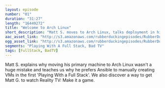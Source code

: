 ```yaml
---
layout: episode
number: "01"
duration: "31:27"
length: "16449272"
title: "Welcome to Arch Linux"
short_description: "Matt S. moves to Arch Linux, talks deployment in his first installment of Playing with a Full Stack, and proposes an investment opportunity."
aac_asset_link: "http://s3.amazonaws.com/rubberduckingepisodes/RubberDucking001.m4a"
ogg_asset_link: "http://s3.amazonaws.com/rubberduckingepisodes/RubberDucking001.ogg"
segments: "Playing With A Full Stack, Bad TV"
tags: [FullStack, BadTV]
---
```


Matt S. explains why moving his primary machine to Arch Linux wasn't a huge mistake and teaches us why he prefers Ansible to manually creating VMs in the first 'Playing With a Full Stack'. We also discover a way to get Matt G. to watch Reality TV: Make it a game.
